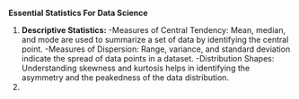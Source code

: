 **Essential Statistics For Data Science**
1. **Descriptive Statistics:**
   -Measures of Central Tendency: Mean, median, and mode are used to summarize a set of data by identifying the central point.
   -Measures of Dispersion: Range, variance, and standard deviation indicate the spread of data points in a dataset.
   -Distribution Shapes: Understanding skewness and kurtosis helps in identifying the asymmetry and the peakedness of the data distribution.
3. 
